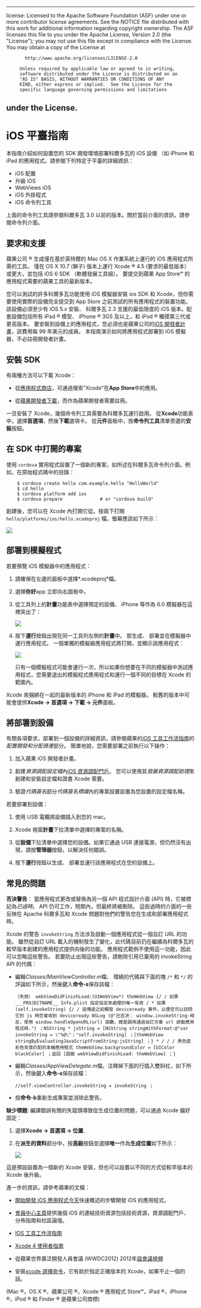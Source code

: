 * * *

license: Licensed to the Apache Software Foundation (ASF) under one or more contributor license agreements. See the NOTICE file distributed with this work for additional information regarding copyright ownership. The ASF licenses this file to you under the Apache License, Version 2.0 (the "License"); you may not use this file except in compliance with the License. You may obtain a copy of the License at

           http://www.apache.org/licenses/LICENSE-2.0
    
         Unless required by applicable law or agreed to in writing,
         software distributed under the License is distributed on an
         "AS IS" BASIS, WITHOUT WARRANTIES OR CONDITIONS OF ANY
         KIND, either express or implied.  See the License for the
         specific language governing permissions and limitations
    

## under the License.

# iOS 平臺指南

本指南介紹如何設置您的 SDK 開發環境部署科爾多瓦的 iOS 設備 （如 iPhone 和 iPad 的應用程式。請參閱下列特定于平臺的詳細資訊：

*   iOS 配置
*   升級 iOS
*   WebViews iOS
*   iOS 外掛程式
*   iOS 命令列工具

上面的命令列工具請參閱科爾多瓦 3.0 以前的版本。關於當前介面的資訊，請參閱命令列介面。

## 要求和支援

蘋果公司 ® 生成僅在基於英特爾的 Mac OS X 作業系統上運行的 iOS 應用程式所需的工具。 僅在 OS X 10.7 (獅子) 版本上運行 Xcode ® 4.5 (要求的最低版本） 或更大，並包括 iOS 6 SDK （軟體發展工具組）。 要提交到蘋果 App Store℠ 的應用程式需要的蘋果工具的最新版本。

您可以測試的許多科爾多瓦功能使用 iOS 模擬器安裝 ios SDK 和 Xcode，但你需要使用實際的設備完全提交到 App Store 之前測試的所有應用程式的裝置功能。 該設備必須至少有 iOS 5.x 安裝、 科爾多瓦 2.3 支援的最低限度的 iOS 版本。配套設備包括所有 iPad ® 模型、 iPhone ® 3GS 及以上，和 iPod ® 觸摸第三代或更高版本。 要安裝到設備上的應用程式，您必須也是蘋果公司的[iOS 開發者計畫][1]，該費用每 99 年美元的成員。 本指南演示如何將應用程式部署到 iOS 模擬器，不必註冊開發者計畫。

 [1]: https://developer.apple.com/programs/ios/

## 安裝 SDK

有兩種方法可以下載 Xcode：

*   從[應用程式商店][2]，可通過搜索"Xcode"在**App Store**中的應用。

*   從[蘋果開發者下載][3]，而作為蘋果開發者需要註冊。

 [2]: https://itunes.apple.com/us/app/xcode/id497799835?mt=12
 [3]: https://developer.apple.com/downloads/index.action

一旦安裝了 Xcode，幾個命令列工具需要為科爾多瓦運行啟用。 從**Xcode**功能表中，選擇**首選項**，然後**下載**選項卡。 從**元件**面板中，按**命令列工具**清單旁邊的**安裝**按鈕。

## 在 SDK 中打開的專案

使用 `cordova` 實用程式設置了一個新的專案，如所述在科爾多瓦命令列介面。例如，在原始程式碼中的目錄：

        $ cordova create hello com.example.hello "HelloWorld"
        $ cd hello
        $ cordova platform add ios
        $ cordova prepare              # or "cordova build"
    

創建後，您可以在 Xcode 內打開它從。按兩下打開 `hello/platforms/ios/hello.xcodeproj` 檔。螢幕應該如下所示：

![][4]

 [4]: img/guide/platforms/ios/helloworld_project.png

## 部署到模擬程式

若要預覽 iOS 模擬器中的應用程式：

1.  請確保在左邊的面板中選擇*.xcodeproj*檔。

2.  選擇**你好**app 立即向右面板中。

3.  從工具列上的**計畫**功能表中選擇預定的設備、 iPhone 等作為 6.0 模擬器在這裡突出了：
    
    ![][5]

4.  按下**運行**按鈕出現在同一工具列左側的**計畫**中。 那生成、 部署並在模擬器中運行應用程式。 一個單獨的模擬器應用程式將打開，並顯示該應用程式：
    
    ![][6]
    
    只有一個模擬程式可能會運行一次，所以如果你想要在不同的模擬器中測試應用程式，您需要退出的模擬程式應用程式和運行一個不同的目標在 Xcode 的範圍內。

 [5]: img/guide/platforms/ios/select_xcode_scheme.png
 [6]: img/guide/platforms/ios/HelloWorldStandard.png

Xcode 來捆綁在一起的最新版本的 iPhone 和 iPad 的模擬器。 較舊的版本中可能會提供**Xcode → 首選項 → 下載 → 元件**面板。

## 將部署到設備

有關各項要求，部署到一個設備的詳細資訊，請參閱蘋果的[iOS 工具工作流指南][7]的*配置開發和分配資產*部分。 簡單地說，您需要部署之前執行以下操作：

 [7]: http://developer.apple.com/library/ios/#documentation/Xcode/Conceptual/ios_development_workflow/00-About_the_iOS_Application_Development_Workflow/introduction.html#//apple_ref/doc/uid/TP40007959

1.  加入蘋果 iOS 開發者計畫。

2.  創建*資源調配設定檔*內[iOS 資源調配門戶][8]。 您可以使用其*發展資源調配助理*來創建和安裝設定檔和證書 Xcode 需要。

3.  驗證*代碼簽名*部分*代碼簽名標識*內的專案設置設置為您設置的設定檔名稱。

 [8]: https://developer.apple.com/ios/manage/overview/index.action

若要部署到設備：

1.  使用 USB 電纜將設備插入到您的 mac。

2.  Xcode 視窗**計畫**下拉清單中選擇的專案的名稱。

3.  從**設備**下拉清單中選擇您的設備。如果它通過 USB 連接電源，但仍然沒有出現，請按**管理器**按鈕，以解決任何錯誤。

4.  按下**運行**按鈕以生成、 部署並運行該應用程式在您的設備上。

## 常見的問題

**否決警告**： 當應用程式更改或替換為另一個 API 程式設計介面 (API) 時，它被標記為*已過時*。 API 仍可工作，短期內，但最終將被刪除。 這些過時的介面的一些反映在 Apache 科爾多瓦和 Xcode 問題對他們的警告您在生成和部署應用程式時。

Xcode 的警告 `invokeString` 方法涉及啟動一個應用程式從一個自訂 URL 的功能。 雖然從自訂 URL 載入的機制發生了變化，此代碼目前仍在繼續為科爾多瓦的較早版本創建的應用程式提供向後的功能。 應用程式範例不使用這一功能，因此可以忽略這些警告。 若要防止出現這些警告，請刪除引用已棄用的 invokeString API 的代碼：

*   編輯*Classes/MainViewController.m*檔、 環繞的代碼與下面的塊 `/*` 和 `*/` 的評論如下所示，然後鍵入**命令-s**保存該檔：
    
        （失效） webViewDidFinishLoad:(UIWebView*) theWebView {/ / 如果 ___PROJECTNAME__ Info.plist 指定協定來處理的唯一有效 / * 如果 (self.invokeString) {/ / 這傳遞之前觸發 deviceready 事件，以便您可以訪問它的 js 時您會收到 deviceready NSLog (@"已否決： window.invokeString-相反，使用 window.handleOpenURL(url) 函數，總是調用通過自訂方案 url 啟動應用程式時.") ；NSString * jsString = [NSString stringWithFormat:@"var invokeString = \"%@\"；"self.invokeString] ；[theWebView stringByEvaluatingJavaScriptFromString:jsString] ；} * / / / 黑色底彩色背景匹配的本機應用程式 theWebView.backgroundColor = [UIColor blackColor] ；返回 [超級 webViewDidFinishLoad: theWebView] ；}
        

*   編輯*Classes/AppViewDelegate.m*檔，注釋掉下面的行插入雙斜杠，如下所示，然後鍵入**命令-s**保存該檔：
    
        //self.viewController.invokeString = invokeString ；
        

*   按**命令-b**重新生成專案並消除此警告。

<!-- Does this fix only last until the next "cordova prepare"? -->

**缺少標題**: 編譯錯誤有關的失蹤頭導致從生成位置的問題，可以通過 Xcode 偏好固定：

1.  選擇**Xcode → 首選項 → 位置**.

2.  在**派生的資料**部分中，按**高級**按鈕並選擇**唯一**作為**生成位置**如下所示：
    
    ![][9]

 [9]: img/guide/platforms/ios/xcode_build_location.png

這是預設設置為一個新的 Xcode 安裝，但也可以設置以不同的方式從較早版本的 Xcode 後升級。

進一步的資訊，請參考蘋果的文檔：

*   [開始開發 iOS 應用程式今天][10]快速概述的步驟開發 iOS 的應用程式。

*   [會員中心主頁][11]提供幾個 iOS 的連結技術資源包括技術資源，資源調配門戶、 分佈指南和社區論壇。

*   [IOS 工具工作流指南][7]

*   [Xcode 4 使用者指南][12]

*   從蘋果世界廣泛開發人員會議 (WWDC2012) 2012年[屆會議視頻][13]

*   安裝[xcode 選擇命令][14]，它有助於指定正確版本的 Xcode，如果不止一個的話。

 [10]: http://developer.apple.com/library/ios/#referencelibrary/GettingStarted/RoadMapiOS/index.html#//apple_ref/doc/uid/TP40011343
 [11]: https://developer.apple.com/membercenter/index.action
 [12]: http://developer.apple.com/library/ios/#documentation/ToolsLanguages/Conceptual/Xcode4UserGuide/000-About_Xcode/about.html#//apple_ref/doc/uid/TP40010215
 [13]: https://developer.apple.com/videos/wwdc/2012/
 [14]: http://developer.apple.com/library/mac/#documentation/Darwin/Reference/ManPages/man1/xcode-select.1.html

(Mac ®，OS X ®，蘋果公司 ®，Xcode ® 應用程式 Store℠，iPad ®，iPhone ®，iPod ® 和 Finder ® 是蘋果公司商標)
